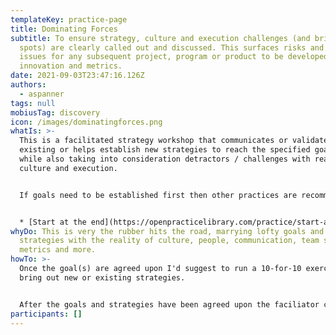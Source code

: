 ```yaml
---
templateKey: practice-page
title: Dominating Forces
subtitle: To ensure strategy, culture and execution challenges (and bright
  spots) are clearly called out and discussed. This surfaces risks and poential
  issues for any subsequent project, program or product to be developed, impacts
  innovation and metrics.
date: 2021-09-03T23:47:16.126Z
authors:
  - aspanner
tags: null
mobiusTag: discovery
icon: /images/dominatingforces.png
whatIs: >-
  This is a facilitated strategy workshop that communicates or validates
  existing or helps establish new strategies to reach the specified goal(s)
  while also taking into consideration detractors / challenges with reagard to
  culture and execution. 


  If goals need to be established first then other practices are recommended such as 


  * [Start at the end](https://openpracticelibrary.com/practice/start-at-the-end/)
whyDo: This is very the rubber hits the road, marrying lofty goals and
  strategies with the reality of culture, people, communication, team structure,
  metrics and more.
howTo: >-
  Once the goal(s) are agreed upon I'd suggest to run a 10-for-10 exercise to
  bring out new or existing strategies. 


  After the goals and strategies have been agreed upon the faciliator can allow between 3 to 5 minutes to flush out the challenges (and bright spots if necessary) in the execution and culture area.
participants: []
---
```

